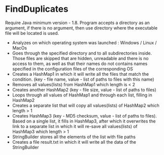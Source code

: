 # FindDuplicates

Require Java minimum version - 1.8. Program accepts a directory as an argument, if there is no argument, then use directory where the executable file will be located is used.

- Analyzes on which operating system was launched :  Windows / Linux / MacOs
- Goes through the specified directory and to all subdirectories inside. Those files are skipped that are hidden, unreadable and there is no access to them, as well as that their names do not contains names specified in the configuration files of the corresponding OS
- Creates a HashMap1 in which it will write all the files that match the condition. (key - file name, value - list of paths to files with this name)
- Removes all values(lists) from HashMap1 which length is < 2
- Creates another HashMap2 (key - file size, value - list of paths to files)
- Loops through all values of HashMap1 and through each list, filling in HashMap2
- Creates a separate list that will copy all values(lists) of HashMap2 which length > 1
- Creates HashMap3 (key - MD5 checksum, value - list of paths to files). Based on a single list, it fills in HashMap3, after which it overwrites the link to a separate list in which it will re-save all values(lists) of HashMap3 which length > 1
- StringBuilder stores all the elements of the list with file paths
- Creates a file result.txt in which it will write all the data of the StringBuilder
